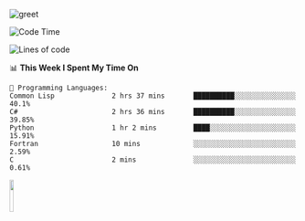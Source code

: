 ![greet](https://user-images.githubusercontent.com/44234583/146624354-9d461392-3676-4e7a-b12f-debc7319f53b.gif) 


<!--START_SECTION:waka-->
![Code Time](http://img.shields.io/badge/Code%20Time-310%20hrs%2057%20mins-blue)

![Lines of code](https://img.shields.io/badge/From%20Hello%20World%20I%27ve%20Written-452%20Thousand%20lines%20of%20code-blue)

📊 **This Week I Spent My Time On** 

```text
💬 Programming Languages: 
Common Lisp              2 hrs 37 mins       ██████████░░░░░░░░░░░░░░░   40.1% 
C#                       2 hrs 36 mins       ██████████░░░░░░░░░░░░░░░   39.85% 
Python                   1 hr 2 mins         ████░░░░░░░░░░░░░░░░░░░░░   15.91% 
Fortran                  10 mins             ░░░░░░░░░░░░░░░░░░░░░░░░░   2.59% 
C                        2 mins              ░░░░░░░░░░░░░░░░░░░░░░░░░   0.61%

```


<!--END_SECTION:waka-->
<img src="https://user-images.githubusercontent.com/44234583/191059235-95ebfce1-7fc7-4eee-baff-214d902e7c18.gif" width="12%"/>
